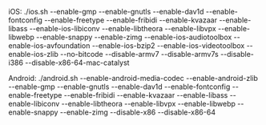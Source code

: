 iOS:
./ios.sh --enable-gmp --enable-gnutls --enable-dav1d --enable-fontconfig --enable-freetype --enable-fribidi --enable-kvazaar --enable-libass --enable-ios-libiconv --enable-libtheora --enable-libvpx --enable-libwebp --enable-snappy --enable-zimg --enable-ios-audiotoolbox --enable-ios-avfoundation --enable-ios-bzip2 --enable-ios-videotoolbox --enable-ios-zlib --no-bitcode --disable-armv7 --disable-armv7s --disable-i386 --disable-x86-64-mac-catalyst

Android:
./android.sh --enable-android-media-codec --enable-android-zlib --enable-gmp --enable-gnutls --enable-dav1d --enable-fontconfig --enable-freetype --enable-fribidi --enable-kvazaar --enable-libass --enable-libiconv --enable-libtheora --enable-libvpx --enable-libwebp --enable-snappy --enable-zimg --disable-x86 --disable-x86-64
